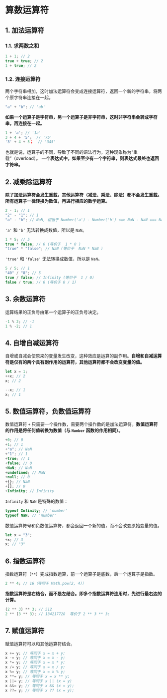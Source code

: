 # 算数运算符

## 1. 加法运算符

### 1.1. 求两数之和

```javascript
1 + 1; // 2
true + true; // 2
1 + true; // 2
```

### 1.2. 连接运算符

两个字符串相加，这时加法运算符会变成连接运算符，返回一个新的字符串，将两个原字符串连接在一起。

```javascript
"a" + "b"; // 'ab'
```

**如果一个运算子是字符串，另一个运算子是非字符串，这时非字符串会转成字符串，再连接在一起。**

```javascript
1 + 'a'; // '1a'
3 + 4 + '5';  // '75'
'3' + 4 + 5；  // '345'
```

也就是说，运算子的不同，导致了不同的语法行为，这种现象称为“重载”（overload）。 **一个表达式中，如果至少有一个字符串，则表达式最终也返回字符串。**

## 2. 减乘除运算符

**除了加法运算符会发生重载，其他运算符（减法、乘法、除法）都不会发生重载。所有运算子一律转换为数值，再进行相应的数学运算。**

```javascript
2 - 1; // 1
"2" - "1"; // 1
"a" - "b"; // NaN, 相当于 Number('a') - Number('b') <=> NaN - NaN === NaN
```

`'a'` 和 `'b'` 无法转换成数值，所以是 `NaN`。

```javascript
1 * 5; // 5
true * false; // 0 (等价于  1 * 0 )
"true" * "false"; // NaN (等价于  NaN * NaN )
```

`'true'` 和 `'false'` 无法转换成数值，所以是 `NaN`。

```javascript
5 / 5; // 1
"40" / "8"; // 5
true / false; // Infinity (等价于  1 / 0)
false / true; // 0 (等价于 0 / 1)
```

## 3. 余数运算符

运算结果的正负号由第一个运算子的正负号决定。

```javascript
-1 % 2; // -1
1 % -2; // 1
```

## 4. 自增自减运算符

自增或自减会使原来的变量发生改变，这种效应是运算的副作用。**自增和自减运算符是仅有的两个具有副作用的运算符，其他运算符都不会改变变量的值。**

```javascript
let x = 1;
++x; // 2
x; // 2

--x; // 1
x; // 1
```

## 5. 数值运算符，负数值运算符

数值运算符 `+` 只需要一个操作数，需要两个操作数的是加法运算符。**数值运算符的作用是将任何值转换为数值（与 `Number` 函数的作用相同）。**

```javascript
+0; // 0
+1; // 1
+"a"; // NaN
+"1"; // 1
+true; // 1
+false; // 0
+NaN; // NaN
+undefined; // NaN
+null; // 0
+{}; // NaN
+[]; // 0
+Infinity; // Infinity
```

`Infinity` 和 `NaN` 是特殊的数值：

```javascript
typeof Infinity; // 'number'
typeof NaN; // 'number'
```

数值运算符号和负数值运算符，都会返回一个新的值，而不会改变原始变量的值。

```javascript
let x = "3";
+x; // 3
x; // "3"
```

## 6. 指数运算符

指数运算符（`**`）完成指数运算，前一个运算子是底数，后一个运算子是指数。

```javascript
2 ** 4; // 16（等同于 Math.pow(2, 4)）
```

**指数运算符是右结合，而不是左结合。即多个指数运算符连用时，先进行最右边的计算。**

```javascript
(2 ** 3) ** 3; // 512
2 ** (3 ** 3); // 134217728  等价于 2 ** 3 ** 3;
```

## 7. 赋值运算符

赋值运算符可以和其他运算符结合。

```javascript
x += y; // 等同于 x = x + y;
x -= y; // 等同于 x = x - y;
x *= y; // 等同于 x = x * y;
x /= y; // 等同于 x = x / y;
x %= y; // 等同于 x = x % y;
x **= y; // 等同于 x = x ** y;
x ||= y; // 等同于 x || (x = y)
x &&= y; // 等同于 x && (x = y);
x ??= y; // 等同于 x ?? (x = y);
```
